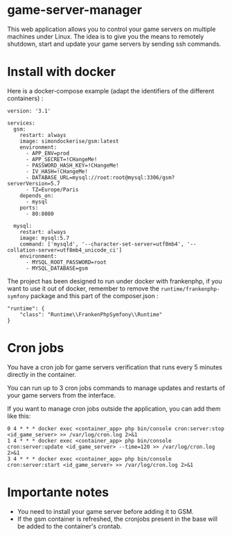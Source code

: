 # game-server-manager
This web application allows you to control your game servers on multiple machines under Linux. The idea is to give you the means to remotely shutdown, start and update your game servers by sending ssh commands.

# Install with docker
Here is a docker-compose example (adapt the identifiers of the different containers) :
```
version: '3.1'

services:
  gsm:
    restart: always
    image: simondockerise/gsm:latest
    environment:
      - APP_ENV=prod
      - APP_SECRET=!CHangeMe!
      - PASSWORD_HASH_KEY=!CHangeMe!
      - IV_HASH=!CHangeMe!
      - DATABASE_URL=mysql://root:root@mysql:3306/gsm?serverVersion=5.7
      - TZ=Europe/Paris
    depends_on:
      - mysql
    ports:
      - 80:8080

  mysql:
    restart: always
    image: mysql:5.7
    command: ['mysqld', '--character-set-server=utf8mb4', '--collation-server=utf8mb4_unicode_ci']
    environment:
      - MYSQL_ROOT_PASSWORD=root
      - MYSQL_DATABASE=gsm
```
The project has been designed to run under docker with frankenphp, if you want to use it out of docker, remember to remove the `runtime/frankenphp-symfony` package and this part of the composer.json :
```
"runtime": {
    "class": "Runtime\\FrankenPhpSymfony\\Runtime"
}
```
# Cron jobs
You have a cron job for game servers verification that runs every 5 minutes directly in the container.

You can run up to 3 cron jobs commands to manage updates and restarts of your game servers from the interface.

If you want to manage cron jobs outside the application, you can add them like this:
```
0 4 * * * docker exec <container_app> php bin/console cron:server:stop <id_game_server> >> /var/log/cron.log 2>&1
1 4 * * * docker exec <container_app> php bin/console cron:server:update <id_game_server> --time=120 >> /var/log/cron.log 2>&1
3 4 * * * docker exec <container_app> php bin/console cron:server:start <id_game_server> >> /var/log/cron.log 2>&1
```

# Importante notes
- You need to install your game server before adding it to GSM.
- If the gsm container is refreshed, the cronjobs present in the base will be added to the container's crontab.
